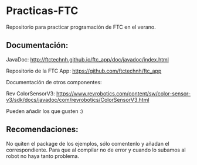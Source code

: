 # Practicas-FTC
Repositorio para practicar programación de FTC en el verano.

## Documentación:

JavaDoc: http://ftctechnh.github.io/ftc_app/doc/javadoc/index.html

Repositorio de la FTC App: https://github.com/ftctechnh/ftc_app

Documentación de otros componentes:

Rev ColorSensorV3: https://www.revrobotics.com/content/sw/color-sensor-v3/sdk/docs/javadoc/com/revrobotics/ColorSensorV3.html

Pueden añadir los que gusten :)

## Recomendaciones:
No quiten el package de los ejemplos, sólo comentenlo y añadan
el correspondiente. Para que al compilar no de error y cuando 
lo subamos al robot no haya tanto problema.


